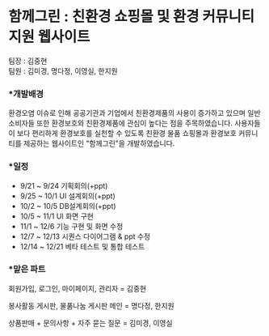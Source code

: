 # 함께그린 : 친환경 쇼핑몰 및 환경 커뮤니티 지원 웹사이트  
  
팀장 : 김중현    
팀원 : 김미경, 명다정, 이영실, 한지원   
      
   
### *개발배경      
환경오염 이슈로 인해 공공기관과 기업에서 친환경제품의 사용이 증가하고 있으며 일반 소비자들 또한 환경보호와 친환경제품에 관심이 높다는 점을 주목하였습니다. 사용자들이 보다 편리하게 환경보호를 실천할 수 있도록 친환경 물품 쇼핑몰과 환경보호 커뮤니티를 제공하는 웹사이트인 "함께그린"을 개발하였습니다.   
   
      
    
### *일정      
- 9/21 ~ 9/24 기획회의(+ppt)   
- 9/25 ~ 10/1 UI 설계회의(+ppt)     
- 10/2 ~ 10/5 DB설계회의(+ppt)   
- 10/5 ~ 11/1 UI 화면 구현   
- 11/1 ~ 12/6 기능 구현 및 화면 수정   
- 12/7 ~ 12/13 시퀀스 다이어그램 & ppt 수정   
- 12/14 ~ 12/21 베타 테스트 및 통합 테스트      
   
    
### *맡은 파트      
회원가입, 로그인, 마이페이지, 관리자 = 김중현   
     
봉사활동 게시판, 물품나눔 게시판  메인 = 명다정, 한지원    
     
상품판매 + 문의사항 + 자주 묻는 질문 =  김미경, 이영실    



 
